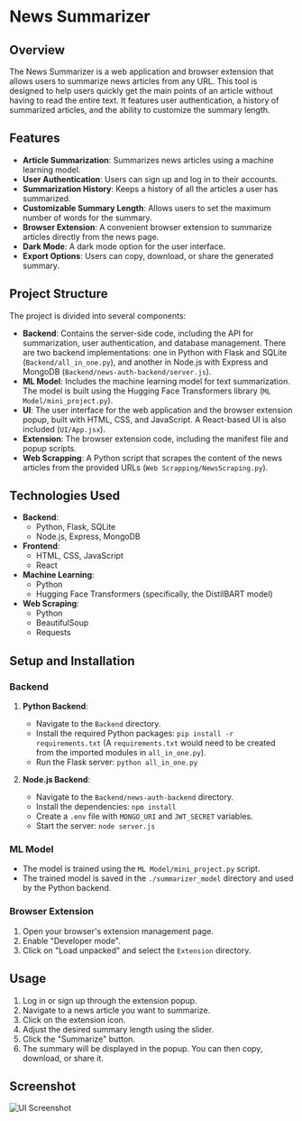 # News Summarizer

## Overview

The News Summarizer is a web application and browser extension that allows users to summarize news articles from any URL. This tool is designed to help users quickly get the main points of an article without having to read the entire text. It features user authentication, a history of summarized articles, and the ability to customize the summary length.

## Features

* **Article Summarization**: Summarizes news articles using a machine learning model.
* **User Authentication**: Users can sign up and log in to their accounts.
* **Summarization History**: Keeps a history of all the articles a user has summarized.
* **Customizable Summary Length**: Allows users to set the maximum number of words for the summary.
* **Browser Extension**: A convenient browser extension to summarize articles directly from the news page.
* **Dark Mode**: A dark mode option for the user interface.
* **Export Options**: Users can copy, download, or share the generated summary.

## Project Structure

The project is divided into several components:

* **Backend**: Contains the server-side code, including the API for summarization, user authentication, and database management. There are two backend implementations: one in Python with Flask and SQLite (`Backend/all_in_one.py`), and another in Node.js with Express and MongoDB (`Backend/news-auth-backend/server.js`).
* **ML Model**: Includes the machine learning model for text summarization. The model is built using the Hugging Face Transformers library (`ML Model/mini_project.py`).
* **UI**: The user interface for the web application and the browser extension popup, built with HTML, CSS, and JavaScript. A React-based UI is also included (`UI/App.jsx`).
* **Extension**: The browser extension code, including the manifest file and popup scripts.
* **Web Scrapping**: A Python script that scrapes the content of the news articles from the provided URLs (`Web Scrapping/NewsScraping.py`).

## Technologies Used

* **Backend**:
    * Python, Flask, SQLite
    * Node.js, Express, MongoDB
* **Frontend**:
    * HTML, CSS, JavaScript
    * React
* **Machine Learning**:
    * Python
    * Hugging Face Transformers (specifically, the DistilBART model)
* **Web Scraping**:
    * Python
    * BeautifulSoup
    * Requests

## Setup and Installation

### Backend

1.  **Python Backend**:
    * Navigate to the `Backend` directory.
    * Install the required Python packages: `pip install -r requirements.txt` (A `requirements.txt` would need to be created from the imported modules in `all_in_one.py`).
    * Run the Flask server: `python all_in_one.py`

2.  **Node.js Backend**:
    * Navigate to the `Backend/news-auth-backend` directory.
    * Install the dependencies: `npm install`
    * Create a `.env` file with `MONGO_URI` and `JWT_SECRET` variables.
    * Start the server: `node server.js`

### ML Model

* The model is trained using the `ML Model/mini_project.py` script.
* The trained model is saved in the `./summarizer_model` directory and used by the Python backend.

### Browser Extension

1.  Open your browser's extension management page.
2.  Enable "Developer mode".
3.  Click on "Load unpacked" and select the `Extension` directory.

## Usage

1.  Log in or sign up through the extension popup.
2.  Navigate to a news article you want to summarize.
3.  Click on the extension icon.
4.  Adjust the desired summary length using the slider.
5.  Click the "Summarize" button.
6.  The summary will be displayed in the popup. You can then copy, download, or share it.

## Screenshot

![UI Screenshot](bornik03/mini_project/Mini_Project-ca2c29094a52b3d3ee9dd507e19a0f0020f48a31/UI/ui.png)
